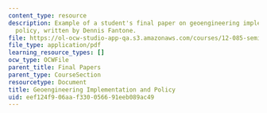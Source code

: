 ```yaml
---
content_type: resource
description: Example of a student's final paper on geoengineering implementation and
  policy, written by Dennis Fantone.
file: https://ol-ocw-studio-app-qa.s3.amazonaws.com/courses/12-085-seminar-in-environmental-science-spring-2008/eef124f906aaf330056691eeb089ac49_fantone.pdf
file_type: application/pdf
learning_resource_types: []
ocw_type: OCWFile
parent_title: Final Papers
parent_type: CourseSection
resourcetype: Document
title: Geoengineering Implementation and Policy
uid: eef124f9-06aa-f330-0566-91eeb089ac49
---
```

